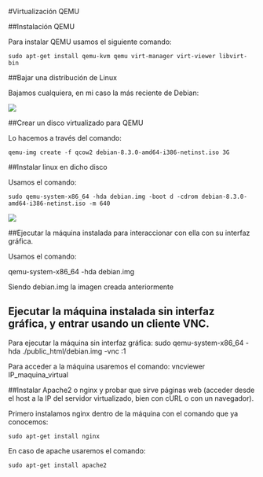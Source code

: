 #Virtualización QEMU

##Instalación QEMU

Para instalar QEMU usamos el siguiente comando:

    sudo apt-get install qemu-kvm qemu virt-manager virt-viewer libvirt-bin


##Bajar una distribución de Linux

Bajamos cualquiera, en mi caso la más reciente de Debian:

![](http://googledrive.com/host/0ByKPAGLB_FgcU1E3LVk2dWxsVzA/4-1.png)

##Crear un disco virtualizado para QEMU

Lo hacemos a través del comando:

    qemu-img create -f qcow2 debian-8.3.0-amd64-i386-netinst.iso 3G
    




##Instalar linux en dicho disco

Usamos el comando:

    sudo qemu-system-x86_64 -hda debian.img -boot d -cdrom debian-8.3.0-amd64-i386-netinst.iso -m 640
 
![](http://googledrive.com/host/0ByKPAGLB_FgcU1E3LVk2dWxsVzA/4-2.png)

##Ejecutar la máquina instalada para interaccionar con ella con su interfaz gráfica.

Usamos el comando: 

 qemu-system-x86_64 -hda debian.img
 
Siendo debian.img la imagen creada anteriormente

## Ejecutar la máquina instalada sin interfaz gráfica, y entrar usando un cliente VNC.


Para ejecutar la máquina sin interfaz gráfica: 
    sudo qemu-system-x86_64 -hda ./public_html/debian.img -vnc :1

Para acceder a la máquina usaremos el comando:
    vncviewer IP_maquina_virtual

 
##Instalar Apache2 o nginx y probar que sirve páginas web (acceder desde el host a la IP del servidor virtualizado, bien con cURL o con un navegador). 


Primero instalamos nginx dentro de la máquina con el comando que ya conocemos:

    sudo apt-get install nginx
    

En caso de apache usaremos el comando:

    sudo apt-get install apache2
    
    

    
    

    



